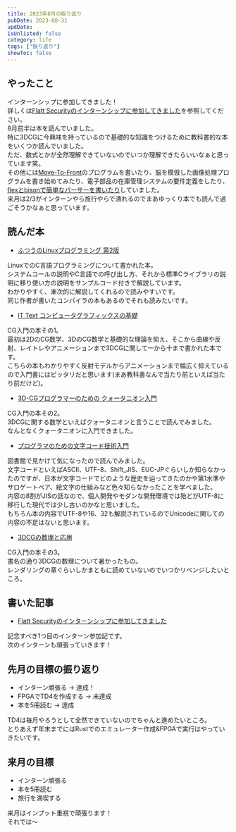 ```yaml
---
title: 2023年8月の振り返り
pubDate: 2023-08-31
updDate: 
isUnlisted: false
category: life
tags: ["振り返り"]
showToc: false
---
```


## やったこと

インターンシップに参加してきました！  
詳しくは[Flatt Securityのインターンシップに参加してきました](https://yashikota.com/blog/internship-flatt)を参照してください。  
8月前半は本を読んでいました。  
特に3DCGに今興味を持っているので基礎的な知識をつけるために教科書的な本をいくつか読んでいました。  
ただ、数式とかが全然理解できていないのでいつか理解できたらいいなぁと思っています笑。  
その他には[Move-To-Front](https://github.com/yashikota/mtf)のプログラムを書いたり、脳を模倣した画像処理プログラムを書き始めてみたり、電子部品の在庫管理システムの要件定義をしたり、[flexとbisonで簡単なパーサーを書いたり](https://github.com/yashikota/flex-and-bison-book)していました。  
来月は2/3がインターンやら旅行やらで潰れるのでまあゆっくり本でも読んで過ごそうかなぁと思っています。  

## 読んだ本

- [ふつうのLinuxプログラミング 第2版](https://www.sbcr.jp/product/4797386479)

LinuxでのC言語プログラミングについて書かれた本。  
システムコールの説明やC言語での呼び出し方、それから標準Cライブラリの説明に移り使い方の説明をサンプルコード付きで解説しています。  
わかりやすく、漸次的に解説してくれるので読みやすいです。  
同じ作者が書いたコンパイラの本もあるのでそれも読みたいです。  

- [IT Text コンピュータグラフィックスの基礎](https://www.ohmsha.co.jp/book/9784274225574)

CG入門の本その1。  
最初は2DのCG数学、3DのCG数学と基礎的な理論を抑え、そこから曲線や反射、レイトレやアニメーションまで3DCGに関して一から十まで書かれた本です。  
こちらの本もわかりやすく反射モデルからアニメーションまで幅広く抑えているので入門書にはピッタリだと思います(まあ教科書なんで当たり前といえば当たり前だけど)。

- [3D-CGプログラマーのための クォータニオン入門](https://www.kohgakusha.co.jp/books/detail/978-4-7775-2222-4)

CG入門の本その2。  
3DCGに関する数学といえばクォータニオンと言うことで読んでみました。  
なんとなくクォータニオンに入門できました。  

- [プログラマのための文字コード技術入門](https://gihyo.jp/book/2019/978-4-297-10291-3)

図書館で見かけて気になったので読んでみました。  
文字コードといえばASCII、UTF-8、Shift_JIS、EUC-JPぐらいしか知らなかったのですが、日本が文字コードでどのような歴史を辿ってきたのかや第1水準やサロゲートペア、絵文字の仕組みなど色々知らなかったことを学べました。  
内容の8割がJISの話なので、個人開発やモダンな開発環境では殆どがUTF-8に移行した現代では少し古いのかなと思いました。  
もちろん本の内容でUTF-8や16、32も解説されているのでUnicodeに関しての内容の不足はないと思います。  

- [3DCGの数理と応用](https://www.coronasha.co.jp/np/isbn/9784339013719)

CG入門の本その3。  
書名の通り3DCGの数理について暑かったもの。  
レンダリングの章ぐらいしかまともに読めていないのでいつかリベンジしたいところ。  

## 書いた記事

- [Flatt Securityのインターンシップに参加してきました](https://yashikota.com/blog/internship-flatt)

記念すべき1つ目のインターン参加記です。  
次のインターンも頑張っていきます！  

## 先月の目標の振り返り

- インターン頑張る
    → 達成！
- FPGAでTD4を作成する
    → 未達成
- 本を5冊読む
    → 達成

TD4は毎月やろうとして全然できていないのでちゃんと進めたいところ。  
とりあえず年末までにはRustでのエミュレーター作成&FPGAで実行はやっていきたいです。  

## 来月の目標

- インターン頑張る
- 本を5冊読む
- 旅行を満喫する

来月はインプット重視で頑張ります！  
それでは～  
